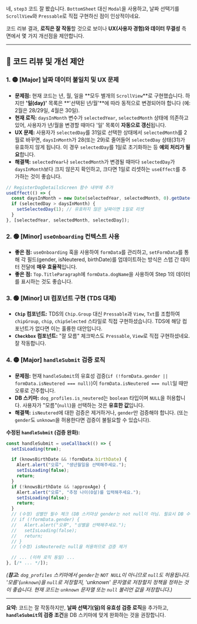 네, `step3` 코드 잘 봤습니다. `BottomSheet` 대신 `Modal`을 사용하고, 날짜 선택기를 `ScrollView`와 `Pressable`로 직접 구현하신 점이 인상적이네요.

코드 리뷰 결과, **로직은 잘 작동**할 것으로 보이나 **UX(사용자 경험)와 데이터 무결성** 측면에서 몇 가지 개선점을 제안합니다.

-----

## 🧐 코드 리뷰 및 개선 제안

### 1\. 🟡 [Major] 날짜 데이터 불일치 및 UX 문제

  * **문제점:** 현재 코드는 년, 월, 일을 \*\*모두 별개의 `ScrollView`\*\*로 구현했습니다. 하지만 **'일(day)'** 목록은 \*\*'선택된 년/월'\*\*에 따라 동적으로 변경되어야 합니다 (예: 2월은 28/29일, 4월은 30일).
  * **현재 로직:** `daysInMonth` 변수가 `selectedYear`, `selectedMonth` 상태에 의존하고 있어, 사용자가 년/월을 변경할 때마다 '일' 목록이 **자동으로 갱신**됩니다.
  * **UX 문제:** 사용자가 `selectedDay`를 31일로 선택한 상태에서 `selectedMonth`를 2월로 바꾸면, `daysInMonth`가 28(또는 29)로 줄어들어 `selectedDay` 상태(31)가 유효하지 않게 됩니다. 이 경우 `selectedDay`를 1일로 초기화하는 등 **예외 처리가 필요**합니다.
  * **해결책:** `selectedYear`나 `selectedMonth`가 변경될 때마다 `selectedDay`가 `daysInMonth`보다 크지 않은지 확인하고, 크다면 1일로 리셋하는 `useEffect`를 추가하는 것이 좋습니다.

<!-- end list -->

```typescript
// RegisterDogDetailsScreen 함수 내부에 추가
useEffect(() => {
  const daysInMonth = new Date(selectedYear, selectedMonth, 0).getDate();
  if (selectedDay > daysInMonth) {
    setSelectedDay(1); // 유효하지 않은 날짜이면 1일로 리셋
  }
}, [selectedYear, selectedMonth, selectedDay]);
```

### 2\. 🟢 [Minor] `useOnboarding` 컨텍스트 사용

  * **좋은 점:** `useOnboarding` 훅을 사용하여 `formData`를 관리하고, `setFormData`를 통해 각 필드(gender, isNeutered, birthDate)를 업데이트하는 방식은 스텝 간 데이터 전달에 **매우 효율적**입니다.
  * **좋은 점:** `Top.TitleParagraph`에 `formData.dogName`을 사용하여 Step 1의 데이터를 표시하는 것도 좋습니다.

### 3\. 🟢 [Minor] UI 컴포넌트 구현 (TDS 대체)

  * **`Chip` 컴포넌트:** TDS의 `Chip.Group` 대신 `Pressable`과 `View`, `Txt`를 조합하여 `chipGroup`, `chip`, `chipSelected` 스타일로 직접 구현하셨습니다. TDS에 해당 컴포넌트가 없다면 이는 훌륭한 대안입니다.
  * **`Checkbox` 컴포넌트:** "잘 모름" 체크박스도 `Pressable`, `View`로 직접 구현하셨네요. 잘 작동합니다.

### 4\. 🟡 [Major] `handleSubmit` 검증 로직

  * **문제점:** 현재 `handleSubmit`의 유효성 검증(`if (!formData.gender || formData.isNeutered === null)`)이 `formData.isNeutered === null`일 때만 오류로 간주합니다.
  * **DB 스키마:** `dog_profiles.is_neutered`는 `boolean` 타입이며 `NULL`을 허용합니다. 사용자가 "모름"(`null`)을 선택하는 것은 **유효한 값**입니다.
  * **해결책:** `isNeutered`에 대한 검증은 제거하거나, `gender`만 검증해야 합니다. (또는 `gender`도 `unknown`을 허용한다면 검증이 불필요할 수 있습니다).

**수정된 `handleSubmit` (검증 완화):**

```typescript
const handleSubmit = useCallback(() => {
  setIsLoading(true);

  if (knowsBirthDate && !formData.birthDate) {
    Alert.alert("오류", "생년월일을 선택해주세요.");
    setIsLoading(false);
    return;
  }
  if (!knowsBirthDate && !approxAge) {
    Alert.alert("오류", "추정 나이(O살)를 입력해주세요.");
    setIsLoading(false);
    return;
  }
  // (수정) 성별만 필수 체크 (DB 스키마상 gender는 not null이 아님. 필요시 DB 수정)
  // if (!formData.gender) { 
  //   Alert.alert("오류", "성별을 선택해주세요.");
  //   setIsLoading(false); 
  //   return;
  // }
  // (수정) isNeutered는 null을 허용하므로 검증 제거

  // ... (이하 로직 동일) ...
}, [/* ... */]);
```

*(**참고:** `dog_profiles` 스키마에서 `gender`는 `NOT NULL`이 아니므로 `null`도 허용됩니다. '모름'(`unknown`)을 `null`로 저장할지, 'unknown' 문자열로 저장할지 정책을 정하는 것이 좋습니다. 현재 코드는 `unknown` 문자열 또는 `null` 불리언 값을 저장합니다.)*

-----

**요약:**
코드는 잘 작동하지만, **날짜 선택기(일)의 유효성 검증 로직**을 추가하고, **`handleSubmit`의 검증 조건**을 DB 스키마에 맞게 완화하는 것을 권장합니다.